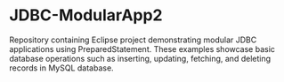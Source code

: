 # JDBC-ModularApp2
Repository containing Eclipse project demonstrating modular JDBC applications using  PreparedStatement. These examples showcase basic database operations such as inserting, updating, fetching, and deleting records in MySQL database.
